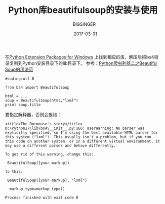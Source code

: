 ﻿---
layout:     post
title:      Python库beautifulsoup的安装与使用
date:     2017-03-01
author:   BIGSINGER
catalog: true
tags: 
    - Python
---

在[Python Extension Packages for Windows](http://www.lfd.uci.edu/~gohlke/pythonlibs/)
上找到相应的库，解压后把bs4目录复制到Python安装目录下的lib目录下。
参考：[Python爬虫利器二之Beautiful Soup的用法觅](http://cuiqingcai.com/1319.html)
```
#coding:utf-8

from bs4 import BeautifulSoup

html = ...
soup = BeautifulSoup(html,"lxml")
print soup.title
```
要指定解释器，否则会报错：
```
<title>The Dormouse's story</title>
D:\Python27\lib\bs4\__init__.py:166: UserWarning: No parser was explicitly specified, so I'm using the best available HTML parser for this system ("lxml"). This usually isn't a problem, but if you run this code on another system, or in a different virtual environment, it may use a different parser and behave differently.

To get rid of this warning, change this:

 BeautifulSoup([your markup])

to this:

 BeautifulSoup([your markup], "lxml")

  markup_type=markup_type))

Process finished with exit code 0
```